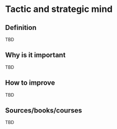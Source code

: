 # Tactic and strategic mind

## Definition

TBD

## Why is it important

TBD

## How to improve

TBD

## Sources/books/courses

TBD